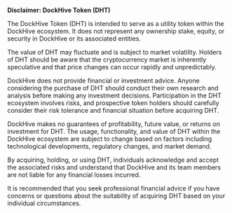 **Disclaimer: DockHive Token (DHT)**

The DockHive Token (DHT) is intended to serve as a utility token within the DockHive ecosystem. It does not represent any ownership stake, equity, or security in DockHive or its associated entities.

The value of DHT may fluctuate and is subject to market volatility. Holders of DHT should be aware that the cryptocurrency market is inherently speculative and that price changes can occur rapidly and unpredictably.

DockHive does not provide financial or investment advice. Anyone considering the purchase of DHT should conduct their own research and analysis before making any investment decisions. Participation in the DHT ecosystem involves risks, and prospective token holders should carefully consider their risk tolerance and financial situation before acquiring DHT.

DockHive makes no guarantees of profitability, future value, or returns on investment for DHT. The usage, functionality, and value of DHT within the DockHive ecosystem are subject to change based on factors including technological developments, regulatory changes, and market demand.

By acquiring, holding, or using DHT, individuals acknowledge and accept the associated risks and understand that DockHive and its team members are not liable for any financial losses incurred.

It is recommended that you seek professional financial advice if you have concerns or questions about the suitability of acquiring DHT based on your individual circumstances.
